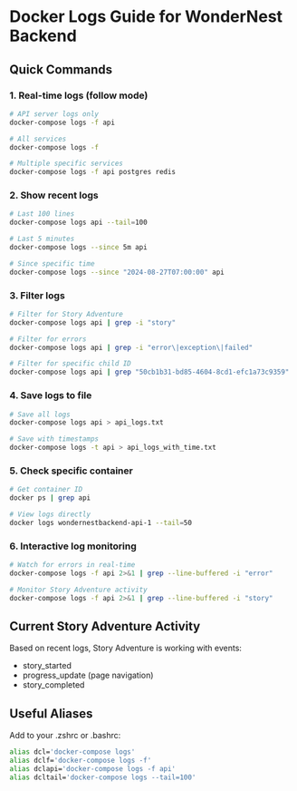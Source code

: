 # Docker Logs Guide for WonderNest Backend

## Quick Commands

### 1. Real-time logs (follow mode)
```bash
# API server logs only
docker-compose logs -f api

# All services
docker-compose logs -f

# Multiple specific services
docker-compose logs -f api postgres redis
```

### 2. Show recent logs
```bash
# Last 100 lines
docker-compose logs api --tail=100

# Last 5 minutes
docker-compose logs --since 5m api

# Since specific time
docker-compose logs --since "2024-08-27T07:00:00" api
```

### 3. Filter logs
```bash
# Filter for Story Adventure
docker-compose logs api | grep -i "story"

# Filter for errors
docker-compose logs api | grep -i "error\|exception\|failed"

# Filter for specific child ID
docker-compose logs api | grep "50cb1b31-bd85-4604-8cd1-efc1a73c9359"
```

### 4. Save logs to file
```bash
# Save all logs
docker-compose logs api > api_logs.txt

# Save with timestamps
docker-compose logs -t api > api_logs_with_time.txt
```

### 5. Check specific container
```bash
# Get container ID
docker ps | grep api

# View logs directly
docker logs wondernestbackend-api-1 --tail=50
```

### 6. Interactive log monitoring
```bash
# Watch for errors in real-time
docker-compose logs -f api 2>&1 | grep --line-buffered -i "error"

# Monitor Story Adventure activity
docker-compose logs -f api 2>&1 | grep --line-buffered -i "story"
```

## Current Story Adventure Activity
Based on recent logs, Story Adventure is working with events:
- story_started
- progress_update (page navigation)
- story_completed

## Useful Aliases
Add to your .zshrc or .bashrc:
```bash
alias dcl='docker-compose logs'
alias dclf='docker-compose logs -f'
alias dclapi='docker-compose logs -f api'
alias dcltail='docker-compose logs --tail=100'
```
